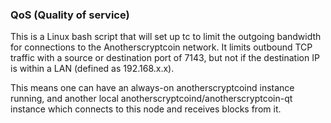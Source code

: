 ### QoS (Quality of service) ###

This is a Linux bash script that will set up tc to limit the outgoing bandwidth for connections to the Anotherscryptcoin network. It limits outbound TCP traffic with a source or destination port of 7143, but not if the destination IP is within a LAN (defined as 192.168.x.x).

This means one can have an always-on anotherscryptcoind instance running, and another local anotherscryptcoind/anotherscryptcoin-qt instance which connects to this node and receives blocks from it.
